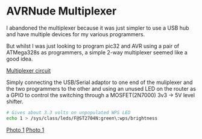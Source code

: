 # AVRNude Multiplexer

I abandoned the multiplexer because it was just simpler to use a USB hub and
have multiple devices for my various programmers.

But whilst I was just looking to program pic32 and AVR using a pair of
ATMega328s as programmers, a simple 2-way multiplexer seemed like a good idea.

[Multiplexer circuit](https://i.imgur.com/iPLBmtB.jpg)

Simply connecting the USB/Serial adaptor to one end of the muliplexer and the
two programmers to the other and using an unused LED on the router as a GPIO
to control the switching through a MOSFET(2N7000) 3v3 -> 5V level shifter.

```bash
# Gives about 3.3 volts on unpopulated WPS LED
echo 1 > /sys/class/leds/F@ST2704N:green\:wps/brightness
```

[Photo 1](https://i.imgur.com/gGkBz8v.jpg)
[Photo 1](https://i.imgur.com/l6Rhc5P.jpg)
